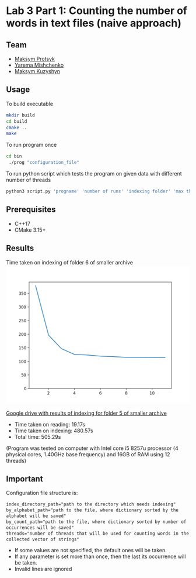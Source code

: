 # Lab 3 Part 1: Counting the number of words in text files (naive approach)

## Team

 - [Maksym Protsyk](https://github.com/maksprotsyk)
 - [Yarema Mishchenko](https://github.com/RavenbornJB)
 - [Maksym Kuzyshyn](https://github.com/maxymkuz)

## Usage
To build executable 
```bash
mkdir build
cd build
cmake ..
make
```
To run program once
```bash
cd bin
 ./prog "configuration_file"
```

To run python script which tests the program on given data with different number of threads
```bash
python3 script.py 'progname' 'number of runs' 'indexing folder' 'max threads num'
```


## Prerequisites

 - C++17
 - CMake 3.15+


## Results
Time taken on indexing of folder 6 of smaller archive
![image](images/plot.png)

[Google drive with results of indexing for folder 5 of smaller archive](https://drive.google.com/drive/folders/1cD8SDe0Q93aP9Ukm-UsAbz4q1dx_kxaV?usp=sharing)

- Time taken on reading: 19.17s
- Time taken on indexing: 480.57s
- Total time: 505.29s

(Program was tested on computer with Intel core i5 8257u processor (4 physical cores, 1.40GHz base frequency) and 16GB of RAM using 12 threads)


## Important

Configuration file structure is:
```
index_directory_path="path to the directory which needs indexing"
by_alphabet_path="path to the file, where dictionary sorted by the alphabet will be saved"
by_count_path="path to the file, where dictionary sorted by number of occurrences will be saved"
threads="number of threads that will be used for counting words in the collected vector of strings"
```

- If some values are not specified, the default ones will be taken.
- If any parameter is set more than once, then the last its occurrence will be taken.
- Invalid lines are ignored
